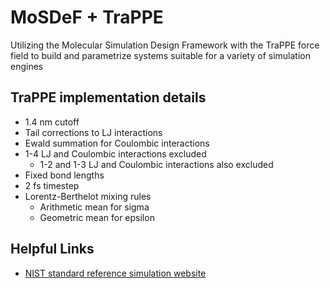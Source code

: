# MoSDeF + TraPPE
Utilizing the Molecular Simulation Design Framework with the TraPPE force field
to build and parametrize systems suitable for a variety of simulation engines

## TraPPE implementation details
* 1.4 nm cutoff
* Tail corrections to LJ interactions
* Ewald summation for Coulombic interactions
* 1-4 LJ and Coulombic interactions excluded
    * 1-2 and 1-3 LJ and Coulombic interactions also excluded
* Fixed bond lengths
* 2 fs timestep
* Lorentz-Berthelot mixing rules
    * Arithmetic mean for sigma
    * Geometric mean for epsilon

## Helpful Links
* [NIST standard reference simulation website](https://www.nist.gov/programs-projects/nist-standard-reference-simulation-website)
